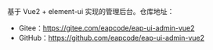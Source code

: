 基于 Vue2 + element-ui 实现的管理后台。仓库地址：

* Gitee：<https://gitee.com/eapcode/eap-ui-admin-vue2>
* GitHub：<https://github.com/eapcode/eap-ui-admin-vue2>
